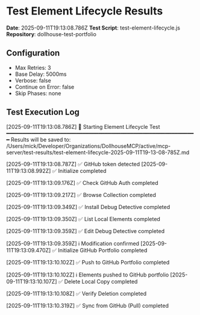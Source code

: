# Test Element Lifecycle Results

**Date**: 2025-09-11T19:13:08.786Z
**Test Script**: test-element-lifecycle.js
**Repository**: dollhouse-test-portfolio

## Configuration
- Max Retries: 3
- Base Delay: 5000ms
- Verbose: false
- Continue on Error: false
- Skip Phases: none

## Test Execution Log

[2025-09-11T19:13:08.786Z] 🧪 Starting Element Lifecycle Test
━━━━━━━━━━━━━━━━━━━━━━━━━━━━━━━━━━━━━━━━━━━━━━━━━━━━━━━━━━━━
Results will be saved to: /Users/mick/Developer/Organizations/DollhouseMCP/active/mcp-server/test-results/test-element-lifecycle-2025-09-11T19-13-08-785Z.md

[2025-09-11T19:13:08.787Z] ✅ GitHub token detected
[2025-09-11T19:13:08.992Z] ✅ Initialize completed

[2025-09-11T19:13:09.176Z] ✅ Check GitHub Auth completed

[2025-09-11T19:13:09.217Z] ✅ Browse Collection completed

[2025-09-11T19:13:09.349Z] ✅ Install Debug Detective completed

[2025-09-11T19:13:09.350Z] ✅ List Local Elements completed

[2025-09-11T19:13:09.359Z] ✅ Edit Debug Detective completed

[2025-09-11T19:13:09.359Z] ℹ️  Modification confirmed
[2025-09-11T19:13:09.470Z] ✅ Initialize GitHub Portfolio completed

[2025-09-11T19:13:10.102Z] ✅ Push to GitHub Portfolio completed

[2025-09-11T19:13:10.102Z] ℹ️  Elements pushed to GitHub portfolio
[2025-09-11T19:13:10.107Z] ✅ Delete Local Copy completed

[2025-09-11T19:13:10.108Z] ✅ Verify Deletion completed

[2025-09-11T19:13:10.319Z] ✅ Sync from GitHub (Pull) completed

